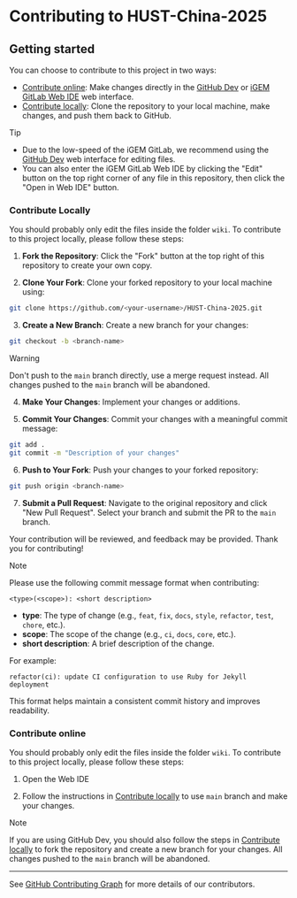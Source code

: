 # Contributing to HUST-China-2025

## Getting started

You can choose to contribute to this project in two ways:

- [Contribute online](#contribute-online): Make changes directly in the [GitHub Dev](https://github.dev/) or [iGEM GitLab Web IDE](https://gitlab.igem.org/-/ide/project/2025/hust-china/edit/main/-/) web interface.
- [Contribute locally](#contribute-locally): Clone the repository to your local machine, make changes, and push them back to GitHub.

> [!TIP]
> - Due to the low-speed of the iGEM GitLab, we recommend using the [GitHub Dev](https://github.dev/Lucas04-nhr/HUST-China-2025) web interface for editing files.
> - You can also enter the iGEM GitLab Web IDE by clicking the "Edit" button on the top right corner of any file in this repository, then click the "Open in Web IDE" button.

### Contribute Locally

You should probably only edit the files inside the folder `wiki`. To contribute to this project locally, please follow these steps:

1. **Fork the Repository**: Click the "Fork" button at the top right of this repository to create your own copy.

2. **Clone Your Fork**: Clone your forked repository to your local machine using:
  ```bash
  git clone https://github.com/<your-username>/HUST-China-2025.git
  ```

3. **Create a New Branch**: Create a new branch for your changes:
  ```bash
  git checkout -b <branch-name>
  ```

> [!WARNING]
> Don't push to the `main` branch directly, use a merge request instead. All changes pushed to the `main` branch will be abandoned.

4. **Make Your Changes**: Implement your changes or additions.

5. **Commit Your Changes**: Commit your changes with a meaningful commit message:
  ```bash
  git add .
  git commit -m "Description of your changes"
  ```

6. **Push to Your Fork**: Push your changes to your forked repository:
  ```bash
  git push origin <branch-name>
  ```

7. **Submit a Pull Request**: Navigate to the original repository and click "New Pull Request". Select your branch and submit the PR to the `main` branch.

Your contribution will be reviewed, and feedback may be provided. Thank you for contributing!

> [!NOTE]
> 
> Please use the following commit message format when contributing:
> 
> ```
> <type>(<scope>): <short description>
> ```
> 
> - **type**: The type of change (e.g., `feat`, `fix`, `docs`, `style`, `refactor`, `test`, `chore`, etc.).
> - **scope**: The scope of the change (e.g., `ci`, `docs`, `core`, etc.).
> - **short description**: A brief description of the change.
>
> For example:
> ```
> refactor(ci): update CI configuration to use Ruby for Jekyll deployment
> ```
>
> This format helps maintain a consistent commit history and improves readability.

### Contribute online

You should probably only edit the files inside the folder `wiki`. To contribute to this project locally, please follow these steps:

1. Open the Web IDE

2. Follow the instructions in [Contribute locally](#contribute-locally) to use `main` branch and make your changes.

> [!NOTE]
> If you are using GitHub Dev, you should also follow the steps in [Contribute locally](#contribute-locally) to fork the repository and create a new branch for your changes. All changes pushed to the `main` branch will be abandoned.

---

See [GitHub Contributing Graph](https://github.com/Lucas04-nhr/HUST-China_2025/graphs/contributors) for more details of our contributors.